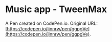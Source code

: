 # Music app - TweenMax

A Pen created on CodePen.io. Original URL: [https://codepen.io/jinnrw/pen/ggpgVe](https://codepen.io/jinnrw/pen/ggpgVe).

